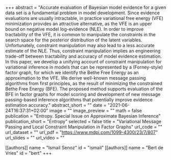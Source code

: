 +++
abstract = "Accurate evaluation of Bayesian model evidence for a given data set is a fundamental problem in model development. Since evidence evaluations are usually intractable, in practice variational free energy (VFE) minimization provides an attractive alternative, as the VFE is an upper bound on negative model log-evidence (NLE). In order to improve tractability of the VFE, it is common to manipulate the constraints in the search space for the posterior distribution of the latent variables. Unfortunately, constraint manipulation may also lead to a less accurate estimate of the NLE. Thus, constraint manipulation implies an engineering trade-off between tractability and accuracy of model evidence estimation. In this paper, we develop a unifying account of constraint manipulation for variational inference in models that can be represented by a (Forney-style) factor graph, for which we identify the Bethe Free Energy as an approximation to the VFE. We derive well-known message passing algorithms from first principles, as the result of minimizing the constrained Bethe Free Energy (BFE). The proposed method supports evaluation of the BFE in factor graphs for model scoring and development of new message passing-based inference algorithms that potentially improve evidence estimation accuracy."
abstract_short = ""
date = "2021-06-24T16:37:31+02:00"
image = ""
image_preview = ""
math = false
publication = "Entropy. Special Issue on Approximate Bayesian Inference"
publication_short = "Entropy"
selected = false
title = "Variational Message Passing and Local Constraint Manipulation in Factor Graphs"
url_code = ""
url_dataset = ""
url_pdf = "https://www.mdpi.com/1099-4300/23/7/807"
url_slides = ""
url_video = ""

[[authors]]
    name = "Ismail Senoz"
    id = "ismail"
[[authors]]
    name = "Bert de Vries"
    id = "bert"
+++
